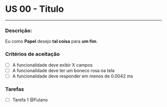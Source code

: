 # US 00 - Titulo
---
### Descrição:
Eu como **Papel** desejo **tal coisa** para **um fim**.

### Critérios de aceitação
- [ ] A funcionalidade deve exibir X campos
- [ ] A funcionalidade deve ter um boneco rosa na tela 
- [ ] A funcionalidade deve responder em menos de 0.0042 ms

### Tarefas
- [ ] Tarefa 1 @Fulano
